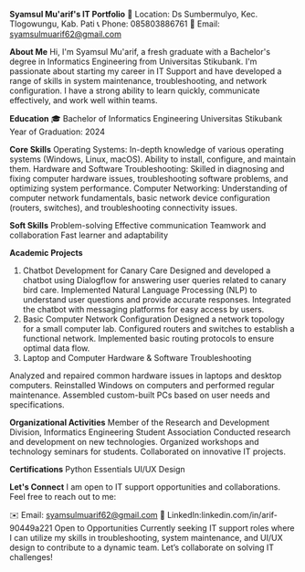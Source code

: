 **Syamsul Mu'arif's IT Portfolio**
📍 Location: Ds Sumbermulyo, Kec. Tlogowungu, Kab. Pati
📞 Phone: 085803886761
📧 Email: syamsulmuarif62@gmail.com

**About Me**
Hi, I'm Syamsul Mu'arif, a fresh graduate with a Bachelor's degree in Informatics Engineering from Universitas Stikubank. I'm passionate about starting my career in IT Support and have developed a range of skills in system maintenance, troubleshooting, and network configuration. I have a strong ability to learn quickly, communicate effectively, and work well within teams.

**Education**
🎓 Bachelor of Informatics Engineering
Universitas Stikubank
Year of Graduation: 2024

**Core Skills**
Operating Systems: In-depth knowledge of various operating systems (Windows, Linux, macOS). Ability to install, configure, and maintain them.
Hardware and Software Troubleshooting: Skilled in diagnosing and fixing computer hardware issues, troubleshooting software problems, and optimizing system performance.
Computer Networking: Understanding of computer network fundamentals, basic network device configuration (routers, switches), and troubleshooting connectivity issues.

**Soft Skills**
Problem-solving
Effective communication
Teamwork and collaboration
Fast learner and adaptability

**Academic Projects**
1. Chatbot Development for Canary Care
Designed and developed a chatbot using Dialogflow for answering user queries related to canary bird care.
Implemented Natural Language Processing (NLP) to understand user questions and provide accurate responses.
Integrated the chatbot with messaging platforms for easy access by users.
2. Basic Computer Network Configuration
Designed a network topology for a small computer lab.
Configured routers and switches to establish a functional network.
Implemented basic routing protocols to ensure optimal data flow.
3. Laptop and Computer Hardware & Software Troubleshooting
   
Analyzed and repaired common hardware issues in laptops and desktop computers.
Reinstalled Windows on computers and performed regular maintenance.
Assembled custom-built PCs based on user needs and specifications.

**Organizational Activities**
Member of the Research and Development Division, Informatics Engineering Student Association
Conducted research and development on new technologies.
Organized workshops and technology seminars for students.
Collaborated on innovative IT projects.

**Certifications**
Python Essentials 
UI/UX Design 

**Let's Connect**
I am open to IT support opportunities and collaborations. Feel free to reach out to me:

✉️ Email: syamsulmuarif62@gmail.com
🔗 LinkedIn:linkedin.com/in/arif-90449a221
Open to Opportunities
Currently seeking IT support roles where I can utilize my skills in troubleshooting, system maintenance, and UI/UX design to contribute to a dynamic team. Let’s collaborate on solving IT challenges!


